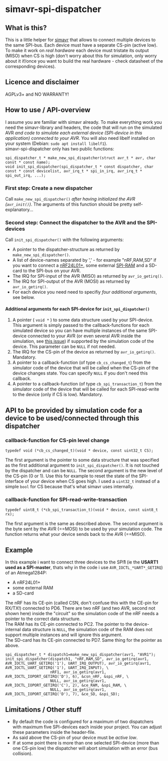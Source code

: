 # simavr-spi-dispatcher

## What is this?
This is a little helper for [simavr](https://github.com/buserror/simavr) that allows to connect multiple devices to the same SPI-bus. Each device must have a separate CS-pin (active low). To make it work on *real hardware* each device must tristate its output (MISO) when CS is high (don't worry about this for simulation, only worry about it if/once you want to build the real hardware - check datasheet of the corresponding devices).

## Licence and disclaimer
AGPLv3+ and NO WARRANTY!

## How to use / API-overview
I assume you are familiar with simavr already. To make everything work you need the simavr-library and headers, the code that will run on the simulated AVR *and code to simulate each external device (SPI-device in this application) connected to your AVR*. You will also need libelf installed on your system (Debian: `sudo apt install libelf1`).  
simavr-spi-dispatcher only has two public functions:
```
spi_dispatcher_t * make_new_spi_dispatcher(struct avr_t * avr, char const * const name);
void init_spi_dispatcher(spi_dispatcher_t * const dispatcher, char const * const devicelist, avr_irq_t * spi_in_irq, avr_irq_t * spi_out_irq, ...);
```

### First step: Create a new dispatcher
Call `make_new_spi_dispatcher()` *after having initialized the AVR (`avr_init()`)*. The arguments of this function should be pretty self-explanatory...

### Second step: Connect the dispatcher to the AVR and the SPI-devices
Call `init_spi_dispatcher()` with the following arguments:
* A pointer to the dispatcher-structure as returned by `make_new_spi_dispatcher()`.
* A list of device-names separated by ',' - for example "nRF,RAM,SD" if you want to connect a [nRF24L01+](https://github.com/kittennbfive/simavr-nRF24), some external [SPI-RAM](https://github.com/kittennbfive/simavr-RAM-23LCV512) and a SD-card to the SPI-bus on your AVR.
* The IRQ for SPI-input of the AVR (MISO) as returned by `avr_io_getirq()`.
* The IRQ for SPI-output of the AVR (MOSI) as returned by `avr_io_getirq()`.
* For each device you need need to specifiy *four additional arguments*, see below.

#### Additional arguments for each SPI-device for `init_spi_dispatcher()`
1) A pointer ( `void *` ) to some data structure used by your SPI-device. This argument is simply passed to the callback-functions for each simulated device so you can have multiple instances of the same SPI-device connected to your AVR (or even several AVR inside the simulation, see [this issue](https://github.com/buserror/simavr/issues/476)) if supported by the simulation code of the device. This parameter can be `NULL` if not needed.
2) The IRQ for the CS-pin of the device as returned by `avr_io_getirq()`. Mandatory.
3) A pointer to a callback-function (of type `cb_cs_changed_t`) from the simulator code of the device that will be called when the CS-pin of the device changes state. You can specify `NULL` if you don't need this callback.
4) A pointer to a callback-function (of type `cb_spi_transaction_t`) from the simulator code of the device that will be called for each SPI-read-write to the device (only if CS is low). Mandatory.

## API to be provided by simulation code for a device to be used/connected through this dispatcher
### callback-function for CS-pin level change
```
typedef void (*cb_cs_changed_t)(void * device, const uint32_t CS);
```
The first argument is the pointer to some data structure that was specified as the first additional argument to `init_spi_dispatcher()`. It is not touched by the dispatcher and can be `NULL`.
The second argument is the new level of the CS-pin (0 or 1). Use this for example to reset the state of the SPI-interface of your device when CS goes high. I used a `uint32_t` instead of a simple `bool` for CS because that's what simavr uses internally.

### callback-function for SPI-read-write-transaction
```
typedef uint8_t (*cb_spi_transaction_t)(void * device, const uint8_t rx);
```
The first argument is the same as described above.
The second argument is the byte sent by the AVR (==MOSI) to be used by your simulation code.
The function returns what your device sends back to the AVR (==MISO).

## Example
In this example i want to connect three devices to the SPI**1** (ie the **USART1 used as a SPI-master**, thats why in the code i use `AVR_IOCTL_*UART*_GETIRQ`) of an Atmega1284P:
* A nRF24L01+
* some external RAM
* a SD-card

The nRF has its CE-pin (called CSN, don't confuse this with the CE-pin for RX/TX!) connected to PD6. There are two nRF (and two AVR, second not shown here) inside the "circuit" so the simulation code of the nRF needs a pointer to the correct data structure.  
The RAM has its CE-pin connected to PC2. The pointer to the device-internal data structure is `NULL`, the simulation code of the RAM does not support multiple instances and will ignore this argument.  
The SD-card has its CE-pin connected to PD7. Same thing for the pointer as above.
```
spi_dispatcher_t * dispatch1=make_new_spi_dispatcher(avr1, "AVR1");
init_spi_dispatcher(dispatch1, "nRF,RAM,SD", avr_io_getirq(avr1, AVR_IOCTL_UART_GETIRQ('1'), UART_IRQ_OUTPUT), avr_io_getirq(avr1, AVR_IOCTL_UART_GETIRQ('1'), UART_IRQ_INPUT), \
					nRF1, avr_io_getirq(avr1, AVR_IOCTL_IOPORT_GETIRQ('D'), 6), &csn_nRF, &spi_nRF, \
					NULL, avr_io_getirq(avr1, AVR_IOCTL_IOPORT_GETIRQ('C'), 2), &ce_RAM, &spi_RAM, \
					NULL, avr_io_getirq(avr1, AVR_IOCTL_IOPORT_GETIRQ('D'), 7), &ce_SD, &spi_SD);
```

## Limitations / Other stuff
* By default the code is configured for a maximum of two dispatchers with maximum five SPI-devices each inside your project. You can adjust these parameters inside the header-file.
* As said above the CS-pin of your device must be *active low*.
* If at some point there is more than one selected SPI-device (more than one CS-pin low) the dispatcher will abort simulation with an error (bus collision).
